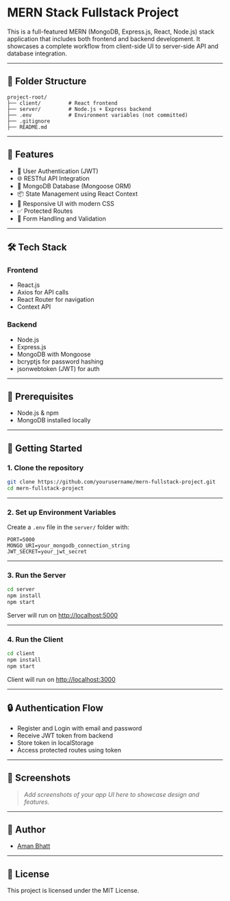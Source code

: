 # MERN Stack Fullstack Project

This is a full-featured MERN (MongoDB, Express.js, React, Node.js) stack application that includes both frontend and backend development. It showcases a complete workflow from client-side UI to server-side API and database integration.

---

## 📁 Folder Structure

```
project-root/
├── client/         # React frontend
├── server/         # Node.js + Express backend
├── .env            # Environment variables (not committed)
├── .gitignore
├── README.md
```

---

## 🚀 Features

- 🔐 User Authentication (JWT)
- 🌐 RESTful API Integration
- 💾 MongoDB Database (Mongoose ORM)
- 📦 State Management using React Context 
- 🎨 Responsive UI with modern CSS
- ✅ Protected Routes
- 📄 Form Handling and Validation

---

## 🛠️ Tech Stack

### Frontend
- React.js
- Axios for API calls
- React Router for navigation
- Context API 

### Backend
- Node.js
- Express.js
- MongoDB with Mongoose
- bcryptjs for password hashing
- jsonwebtoken (JWT) for auth

---

## 🧪 Prerequisites

- Node.js & npm
- MongoDB installed locally 

---

## 🚀 Getting Started

### 1. Clone the repository

```bash
git clone https://github.com/yourusername/mern-fullstack-project.git
cd mern-fullstack-project
```

---

### 2. Set up Environment Variables

Create a `.env` file in the `server/` folder with:

```
PORT=5000
MONGO_URI=your_mongodb_connection_string
JWT_SECRET=your_jwt_secret
```

---

### 3. Run the Server

```bash
cd server
npm install
npm start
```

Server will run on [http://localhost:5000](http://localhost:5000)

---

### 4. Run the Client

```bash
cd client
npm install
npm start
```

Client will run on [http://localhost:3000](http://localhost:3000)

---

## 🔒 Authentication Flow

- Register and Login with email and password
- Receive JWT token from backend
- Store token in localStorage
- Access protected routes using token

---

## 📸 Screenshots

> _Add screenshots of your app UI here to showcase design and features._

---

## 🙌 Author

- [Aman Bhatt](https://github.com/amanbhatt20002)

---

## 📄 License

This project is licensed under the MIT License.
